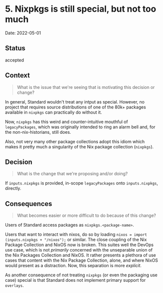 # 5. Nixpkgs is still special, but not too much

Date: 2022-05-01

## Status

accepted

## Context

> What is the issue that we're seeing that is motivating this decision or change?

<!-- write an answer to this question below -->

In general, Standard wouldn't treat any intput as special.
However, no project that requires source distributions of one of the 80k+ packages available in `nixpkgs` can practically do without it.

Now, `nixpkgs` has this weird and counter-intuitive mouthful of `legacyPackages`, which was originally intended to ring an alarm bell and, for the non-nix-historians, still does.

Also, not very many other package collections adopt this idiom which makes it pretty much a singularity of the Nix package collection (`nixpkgs`).

## Decision

> What is the change that we're proposing and/or doing?

<!-- write an answer to this question below -->

If `inputs.nixpkgs` is provided, in-scope `legacyPackages` onto `inputs.nixpkgs`, directly.

## Consequences

> What becomes easier or more difficult to do because of this change?

<!-- write an answer to this question below -->

Users of Standard access packages as `nixpkgs.<package-name>`.

Users that want to interact with nixos, do so by loading `nixos = import (inputs.nixpkgs + "/nixos");` or similar.
The close coupling of the Nix Package Collection and NixOS now is broken.
This suites well the DevOps use case, which is not _primarily_ concerned with the unseparable union of the Nix Packages Collection and NixOS.
It rather presents a plethora of use cases that content with the Nix Package Collection, alone, and where NixOS would present as a distraction.
Now, this separation is more _explicit_.

As another consequence of not treating `nixpkgs` (or even the packaging use case) special is that Standard does not implement primary support for `overlays`.
